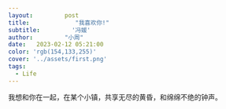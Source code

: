 ```yaml
---
layout:         post
title:             "我喜欢你!"
subtitle:         '冯媛'
author:         "小周"
date:   2023-02-12 05:21:00
color: 'rgb(154,133,255)'  
cover: '../assets/first.png'  
tags:
  - Life
---
```


我想和你在一起，在某个小镇，共享无尽的黄昏，和绵绵不绝的钟声。
